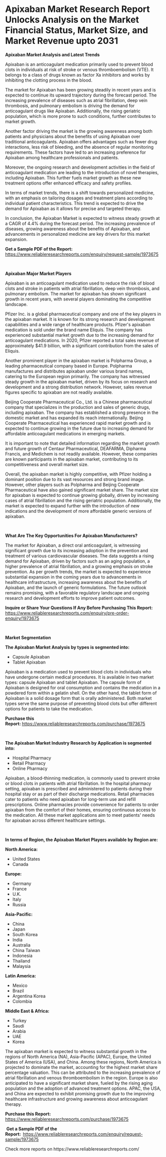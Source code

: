 <p><h1>Apixaban Market Research Report Unlocks Analysis on the Market Financial Status, Market Size, and Market Revenue upto 2031</h1></p><p><strong>Apixaban Market Analysis and Latest Trends</strong></p>
<p><p>Apixaban is an anticoagulant medication primarily used to prevent blood clots in individuals at risk of stroke or venous thromboembolism (VTE). It belongs to a class of drugs known as factor Xa inhibitors and works by inhibiting the clotting process in the blood.</p><p>The market for Apixaban has been growing steadily in recent years and is expected to continue its upward trajectory during the forecast period. The increasing prevalence of diseases such as atrial fibrillation, deep vein thrombosis, and pulmonary embolism is driving the demand for anticoagulant drugs like Apixaban. Additionally, the rising geriatric population, which is more prone to such conditions, further contributes to market growth.</p><p>Another factor driving the market is the growing awareness among both patients and physicians about the benefits of using Apixaban over traditional anticoagulants. Apixaban offers advantages such as fewer drug interactions, less risk of bleeding, and the absence of regular monitoring requirements. These factors have led to an increasing preference for Apixaban among healthcare professionals and patients.</p><p>Moreover, the ongoing research and development activities in the field of anticoagulant medication are leading to the introduction of novel therapies, including Apixaban. This further fuels market growth as these new treatment options offer enhanced efficacy and safety profiles.</p><p>In terms of market trends, there is a shift towards personalized medicine, with an emphasis on tailoring dosages and treatment plans according to individual patient characteristics. This trend is expected to drive the demand for Apixaban as it allows for precise and targeted therapy.</p><p>In conclusion, the Apixaban Market is expected to witness steady growth at a CAGR of 4.4% during the forecast period. The increasing prevalence of diseases, growing awareness about the benefits of Apixaban, and advancements in personalized medicine are key drivers for this market expansion.</p></p>
<p><strong>Get a Sample PDF of the Report:&nbsp;</strong> <a href="https://www.reliableresearchreports.com/enquiry/request-sample/1973675">https://www.reliableresearchreports.com/enquiry/request-sample/1973675</a></p>
<p>&nbsp;</p>
<p><strong>Apixaban Major Market Players</strong></p>
<p><p>Apixaban is an anticoagulant medication used to reduce the risk of blood clots and stroke in patients with atrial fibrillation, deep vein thrombosis, and pulmonary embolism. The market for apixaban has shown significant growth in recent years, with several players dominating the competitive landscape.</p><p>Pfizer Inc. is a global pharmaceutical company and one of the key players in the apixaban market. It is known for its strong research and development capabilities and a wide range of healthcare products. Pfizer's apixaban medication is sold under the brand name Eliquis. The company has experienced substantial market growth due to the increasing demand for anticoagulant medications. In 2020, Pfizer reported a total sales revenue of approximately $41.9 billion, with a significant contribution from the sales of Eliquis.</p><p>Another prominent player in the apixaban market is Polpharma Group, a leading pharmaceutical company based in Europe. Polpharma manufactures and distributes apixaban under various brand names, catering to the European region primarily. The company has witnessed steady growth in the apixaban market, driven by its focus on research and development and a strong distribution network. However, sales revenue figures specific to apixaban are not readily available.</p><p>Beijing Cooperate Pharmaceutical Co., Ltd. is a Chinese pharmaceutical company that specializes in the production and sales of generic drugs, including apixaban. The company has established a strong presence in the domestic market and has expanded its reach internationally. Beijing Cooperate Pharmaceutical has experienced rapid market growth and is expected to continue growing in the future due to increasing demand for affordable anticoagulant medications in emerging markets.</p><p>It is important to note that detailed information regarding the market growth and future growth of Centaur Pharmaceutical, DEAFARMA, Dipharma Francis, and Medichem is not readily available. However, these companies are known participants in the apixaban market, contributing to its competitiveness and overall market size.</p><p>Overall, the apixaban market is highly competitive, with Pfizer holding a dominant position due to its vast resources and strong brand image. However, other players such as Polpharma and Beijing Cooperate Pharmaceutical have also gained significant market share. The market size for apixaban is expected to continue growing globally, driven by increasing cases of atrial fibrillation and the rising geriatric population. Additionally, the market is expected to expand further with the introduction of new indications and the development of more affordable generic versions of apixaban.</p></p>
<p>&nbsp;</p>
<p><strong>What Are The Key Opportunities For Apixaban Manufacturers?</strong></p>
<p><p>The market for Apixaban, a direct oral anticoagulant, is witnessing significant growth due to its increasing adoption in the prevention and treatment of various cardiovascular diseases. The data suggests a rising demand for Apixaban, driven by factors such as an aging population, a higher prevalence of atrial fibrillation, and a growing emphasis on stroke prevention. As per growth trends, the market is expected to experience substantial expansion in the coming years due to advancements in healthcare infrastructure, increasing awareness about the benefits of Apixaban, and the launch of generic formulations. The future outlook remains promising, with a favorable regulatory landscape and ongoing research and development efforts to improve patient outcomes.</p></p>
<p><strong>Inquire or Share Your Questions If Any Before Purchasing This Report:</strong> <a href="https://www.reliableresearchreports.com/enquiry/pre-order-enquiry/1973675">https://www.reliableresearchreports.com/enquiry/pre-order-enquiry/1973675</a></p>
<p>&nbsp;</p>
<p><strong>Market Segmentation</strong></p>
<p><strong>The Apixaban Market Analysis by types is segmented into:</strong></p>
<p><ul><li>Capsule Apixaban</li><li>Tablet Apixaban</li></ul></p>
<p><p>Apixaban is a medication used to prevent blood clots in individuals who have undergone certain medical procedures. It is available in two market types: capsule Apixaban and tablet Apixaban. The capsule form of Apixaban is designed for oral consumption and contains the medication in a powdered form within a gelatin shell. On the other hand, the tablet form of Apixaban is a solid dosage form that is orally administered. Both market types serve the same purpose of preventing blood clots but offer different options for patients to take the medication.</p></p>
<p><strong>Purchase this Report:&nbsp;</strong><a href="https://www.reliableresearchreports.com/purchase/1973675">https://www.reliableresearchreports.com/purchase/1973675</a></p>
<p>&nbsp;</p>
<p><strong>The Apixaban Market Industry Research by Application is segmented into:</strong></p>
<p><ul><li>Hospital Pharmacy</li><li>Retail Pharmacy</li><li>Online Pharmacy</li></ul></p>
<p><p>Apixaban, a blood-thinning medication, is commonly used to prevent stroke or blood clots in patients with atrial fibrillation. In the hospital pharmacy setting, apixaban is prescribed and administered to patients during their hospital stay or as part of their discharge medications. Retail pharmacies cater to patients who need apixaban for long-term use and refill prescriptions. Online pharmacies provide convenience for patients to order apixaban from the comfort of their homes, ensuring continuous access to the medication. All these market applications aim to meet patients' needs for apixaban across different healthcare settings.</p></p>
<p>&nbsp;</p>
<p><strong>In terms of Region, the Apixaban Market Players available by Region are:</strong></p>
<p>
    <p> <strong> North America: </strong>
        <ul>
            <li>United States</li>
            <li>Canada</li>
        </ul>
        </p> 
    <p> <strong> Europe: </strong>
        <ul>
            <li>Germany</li>
            <li>France</li>
            <li>U.K.</li>
            <li>Italy</li>
            <li>Russia</li>
        </ul>
        </p> 
    <p> <strong> Asia-Pacific: </strong>
        <ul>
            <li>China</li>
            <li>Japan</li>
            <li>South Korea</li>
            <li>India</li>
            <li>Australia</li>
            <li>China Taiwan</li>
            <li>Indonesia</li>
            <li>Thailand</li>
            <li>Malaysia</li>
        </ul>
        </p> 
    <p> <strong> Latin America: </strong>
        <ul>
            <li>Mexico</li>
            <li>Brazil</li>
            <li>Argentina Korea</li>
            <li>Colombia</li>
        </ul>
        </p> 
    <p> <strong> Middle East & Africa: </strong>
        <ul>
            <li>Turkey</li>
            <li>Saudi</li>
            <li>Arabia</li>
            <li>UAE</li>
            <li>Korea</li>
        </ul>
    </p>
    </p>
<p><p>The apixaban market is expected to witness substantial growth in the regions of North America (NA), Asia-Pacific (APAC), Europe, the United States of America (USA), and China. Among these regions, North America is projected to dominate the market, accounting for the highest market share percentage valuation. This can be attributed to the increasing prevalence of atrial fibrillation and venous thromboembolism in the region. Europe is also anticipated to have a significant market share, fueled by the rising aging population and the adoption of advanced treatment options. APAC, the USA, and China are expected to exhibit promising growth due to the improving healthcare infrastructure and growing awareness about anticoagulant therapy.</p></p>
<p><strong>Purchase this Report: </strong><a href="https://www.reliableresearchreports.com/purchase/1973675">https://www.reliableresearchreports.com/purchase/1973675</a></p>
<p>&nbsp;<strong>Get a Sample PDF of the Report:&nbsp;&nbsp;</strong><a href="https://www.reliableresearchreports.com/enquiry/request-sample/1973675">https://www.reliableresearchreports.com/enquiry/request-sample/1973675</a></p>
<p><strong></strong></p>
<p>Check more reports on https://www.reliableresearchreports.com/</p>
